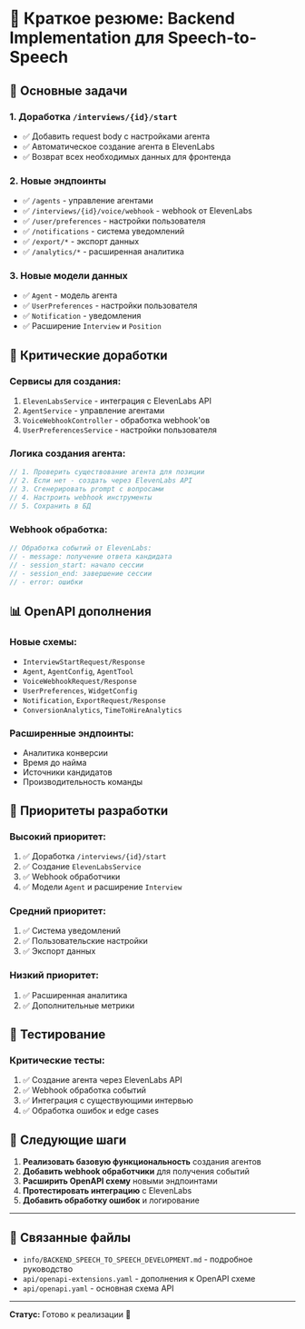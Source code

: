 # 🚀 Краткое резюме: Backend Implementation для Speech-to-Speech

## 🎯 Основные задачи

### 1. **Доработка `/interviews/{id}/start`**
- ✅ Добавить request body с настройками агента
- ✅ Автоматическое создание агента в ElevenLabs
- ✅ Возврат всех необходимых данных для фронтенда

### 2. **Новые эндпоинты**
- ✅ `/agents` - управление агентами
- ✅ `/interviews/{id}/voice/webhook` - webhook от ElevenLabs
- ✅ `/user/preferences` - настройки пользователя
- ✅ `/notifications` - система уведомлений
- ✅ `/export/*` - экспорт данных
- ✅ `/analytics/*` - расширенная аналитика

### 3. **Новые модели данных**
- ✅ `Agent` - модель агента
- ✅ `UserPreferences` - настройки пользователя
- ✅ `Notification` - уведомления
- ✅ Расширение `Interview` и `Position`

## 🔧 Критические доработки

### **Сервисы для создания:**
1. `ElevenLabsService` - интеграция с ElevenLabs API
2. `AgentService` - управление агентами
3. `VoiceWebhookController` - обработка webhook'ов
4. `UserPreferencesService` - настройки пользователя

### **Логика создания агента:**
```java
// 1. Проверить существование агента для позиции
// 2. Если нет - создать через ElevenLabs API
// 3. Сгенерировать prompt с вопросами
// 4. Настроить webhook инструменты
// 5. Сохранить в БД
```

### **Webhook обработка:**
```java
// Обработка событий от ElevenLabs:
// - message: получение ответа кандидата
// - session_start: начало сессии
// - session_end: завершение сессии
// - error: ошибки
```

## 📊 OpenAPI дополнения

### **Новые схемы:**
- `InterviewStartRequest/Response`
- `Agent`, `AgentConfig`, `AgentTool`
- `VoiceWebhookRequest/Response`
- `UserPreferences`, `WidgetConfig`
- `Notification`, `ExportRequest/Response`
- `ConversionAnalytics`, `TimeToHireAnalytics`

### **Расширенные эндпоинты:**
- Аналитика конверсии
- Время до найма
- Источники кандидатов
- Производительность команды

## 🎯 Приоритеты разработки

### **Высокий приоритет:**
1. ✅ Доработка `/interviews/{id}/start`
2. ✅ Создание `ElevenLabsService`
3. ✅ Webhook обработчики
4. ✅ Модели `Agent` и расширение `Interview`

### **Средний приоритет:**
1. ✅ Система уведомлений
2. ✅ Пользовательские настройки
3. ✅ Экспорт данных

### **Низкий приоритет:**
1. ✅ Расширенная аналитика
2. ✅ Дополнительные метрики

## 🧪 Тестирование

### **Критические тесты:**
1. ✅ Создание агента через ElevenLabs API
2. ✅ Webhook обработка событий
3. ✅ Интеграция с существующими интервью
4. ✅ Обработка ошибок и edge cases

## 📝 Следующие шаги

1. **Реализовать базовую функциональность** создания агентов
2. **Добавить webhook обработчики** для получения событий
3. **Расширить OpenAPI схему** новыми эндпоинтами
4. **Протестировать интеграцию** с ElevenLabs
5. **Добавить обработку ошибок** и логирование

---

## 🔗 Связанные файлы

- `info/BACKEND_SPEECH_TO_SPEECH_DEVELOPMENT.md` - подробное руководство
- `api/openapi-extensions.yaml` - дополнения к OpenAPI схеме
- `api/openapi.yaml` - основная схема API

---

**Статус:** Готово к реализации 🚀 